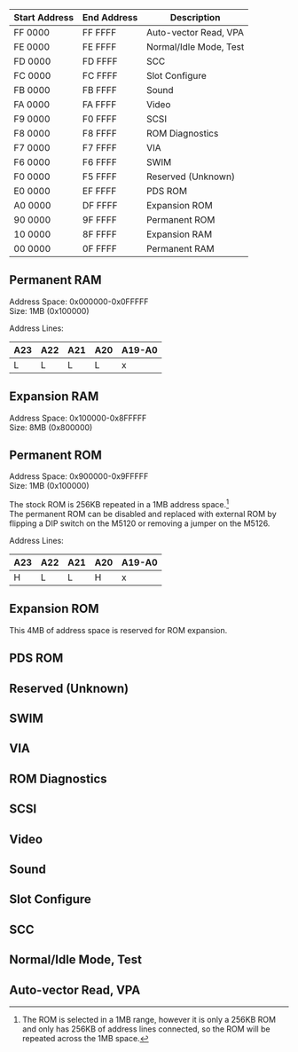 | Start Address | End Address | Description |
| ------------- | ----------- | ----------- |
| FF 0000 | FF FFFF | Auto-vector Read, VPA |
| FE 0000 | FE FFFF | Normal/Idle Mode, Test |
| FD 0000 | FD FFFF | SCC |
| FC 0000 | FC FFFF | Slot Configure |
| FB 0000 | FB FFFF | Sound |
| FA 0000 | FA FFFF | Video |
| F9 0000 | F0 FFFF | SCSI |
| F8 0000 | F8 FFFF | ROM Diagnostics |
| F7 0000 | F7 FFFF | VIA |
| F6 0000 | F6 FFFF | SWIM |
| F0 0000 | F5 FFFF | Reserved (Unknown) |
| E0 0000 | EF FFFF | PDS ROM |
| A0 0000 | DF FFFF | Expansion ROM |
| 90 0000 | 9F FFFF | Permanent ROM |
| 10 0000 | 8F FFFF | Expansion RAM |
| 00 0000 | 0F FFFF | Permanent RAM |

## Permanent RAM

Address Space: 0x000000-0x0FFFFF  
Size: 1MB (0x100000)

Address Lines:

| A23 | A22 | A21 | A20 | A19-A0 |
| --- | --- | --- | --- | ------ |
| L | L | L | L | x |

## Expansion RAM

Address Space: 0x100000-0x8FFFFF  
Size: 8MB (0x800000)

## Permanent ROM

Address Space: 0x900000-0x9FFFFF  
Size: 1MB (0x100000)

The stock ROM is 256KB repeated in a 1MB address space.[^1]  
The permanent ROM can be disabled and replaced with external ROM by flipping a DIP switch on the M5120 or removing a jumper on the M5126.

Address Lines:

| A23 | A22 | A21 | A20 | A19-A0 |
| --- | --- | --- | --- | ------ |
| H | L | L | H | x |

## Expansion ROM
This 4MB of address space is reserved for ROM expansion.

## PDS ROM

## Reserved (Unknown)

## SWIM

## VIA

## ROM Diagnostics

## SCSI

## Video

## Sound

## Slot Configure

## SCC

## Normal/Idle Mode, Test

## Auto-vector Read, VPA



[^1]: The ROM is selected in a 1MB range, however it is only a 256KB ROM and only has 256KB of address lines connected, so the ROM will be repeated across the 1MB space.